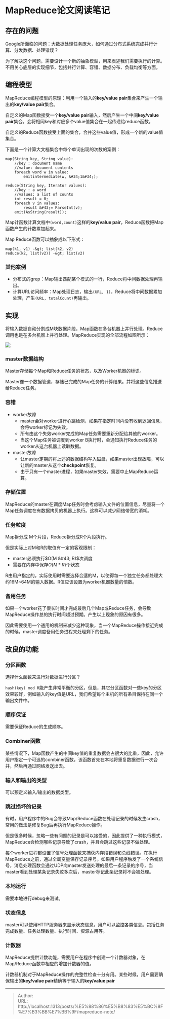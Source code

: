 # MapReduce论文阅读笔记




## 存在的问题

Google所面临的问题：大数据处理任务庞大，如何通过分布式系统完成并行计算、分发数据、处理错误？

为了解决这个问题，需要设计一个新的抽象模型，用来表述我们需要执行的计算。不用关心底层的实现细节，包括并行计算、容错、数据分布、负载均衡等方面。





## 编程模型

MapReduce编程模型的原理：利用一个输入的**key/value pair**集合来产生一个输出的**key/value pair**集合。

自定义的Map函数接受一个**key/value pair**输入，然后产生一个中间**key/value pair**集合。会将相同key和对应多个value值集合在一起传递给reduce函数。

自定义的Reduce函数接受上面的集合，合并这些value值，形成一个新的value值集合。



下面是一个计算大文档集合中每个单词出现的次数的案例：

```
map(String key, String value):
	//key : document name
	//value: document contents
	foreach word w in value:
		emitintermediate(w, &#34;1&#34;);
		
reduce(String key, Iterator values):
	//key : a word
	//values: a list of counts
	int result = 0;
	foreach v in values:
		result &#43;= ParseInt(v);
	emit(AsString(result));
```

Map计函数计算文档中`(word,count)`这样的**key/value pair**，Reduce函数把Map函数产生的计数累加起来。

Map Reduce函数可以抽象成以下形式：

```
map(k1, v1) -&gt; list(k2, v2)
reduce(k2, list(v2)) -&gt; list(v2)
```





### 其他案例

- 分布式的grep：Map输出匹配某个模式的一行，Reduce将中间数据处理再输出。
- 计算URL访问频率：Map处理日志，输出`(URL, 1)`，Reduce将中间数据累加处理，产生`(URL, totalCount)`再输出。



## 实现

将输入数据自动分割成M块数据片段，Map函数在多台机器上并行处理。Reduce调用也是在多台机器上并行处理。MapReduce实现的全部流程如图所示：

![](https://blog-1251613845.cos.ap-shanghai.myqcloud.com/distribute%20system/MapReduce/execution-overview.jpg)





### master数据结构

Master存储每个Map和Reduce任务的状态，以及Worker机器的标识。

Master像一个数据管道，存储已完成的Map任务的计算结果。并将这些信息推送给Reduce任务。





### 容错



- worker故障
  - master会对worker进行心跳检测，如果在指定时间内没有收到返回信息，会将worker标记为失效。
  - 所有由这个失效worker完成的Map任务需要重新分配给其他的worker。
  - 当这个Map任务被调度到worker B执行时，会通知执行Reduce任务的worker从这台机器上读取数据。
- master故障
  - 让master定期的将上述的数据结构写入磁盘，如果master出现故障，可以让新的master从这个**checkpoint**恢复。
  - 由于只有一个master进程，如果master失效，需要中止MapReduce运算。



### 存储位置



MapReduce的master在调度Map任务时会考虑输入文件的位置信息，尽量将一个Map任务调度在有数据拷贝的机器上执行。这样可以减少网络带宽的消耗。



### 任务粒度

Map拆分成 M个片段，Reduce拆分成R个片段执行。

但是实际上对M和R的取值有一定的客观限制：

- master必须执行$O(M &#43; R)$次调度
- 需要在内存中保存$O(M * R)$个状态

R由用户指定的，实际使用时需要选择合适的M，以使得每一个独立任务都处理大约16M~64M的输入数据。R值应该设置为worker机器数量的倍数。





### 备用任务



如果一个worker花了很长时间才完成最后几个Map或Reduce任务，会导致MapReduce操作总的执行时间超过预期。产生以上现象的原因有很多。

因此需要使用一个通用的机制来减少这种现象，当一个MapReduce操作接近完成的时候，master调度备用任务进程来处理剩下的任务。



## 改良的功能



### 分区函数

选择什么函数来进行对数据进行分区？

`hash(key) mod R`能产生非常平衡的分区，但是，其它分区函数对一些key的分区效果较好，例如输入的key值是URL，我们希望每个主机的所有条目保持在同一个输出文件中。



### 顺序保证

需要保证Reduce的生成顺序。





### Combiner函数

某些情况下，Map函数产生的中间key值的重复数据会占很大的比重，因此，允许用户指定一个可选的combiner函数，该函数首先在本地将重复数据进行一次合并，然后再通过网络发送出去。





### 输入和输出的类型

可以预定义输入/输出的数据类型。



### 跳过损坏的记录



有时，用户程序中的Bug会导致Map/Reduce函数在处理记录的时候发生crash，常用的做法是修复Bug后再执行MapReduce操作。

但是很多时候，忽略一些有问题的记录是可以接受的，因此提供了一种执行模式，MapReduce会检测哪些记录导致了crash，并且会跳过这些记录不做处理。

每个worker进程都设置了信号处理函数来捕获内存段错误和总线错误。在执行MapReduce之前，通过全局变量保存记录序号。如果用户程序触发了一个系统信号，消息处理函数会通过UDP向master发送处理的最后一条记录的序号，当master看到处理某条记录失败多次后，master标记此条记录将不会被处理。



### 本地运行

需要本地进行debug来测试。



### 状态信息

master可以使用HTTP服务器来显示状态信息，用户可以监控各类信息。包括任务完成数量、任务处理数量、执行时间、资源占用等。





### 计数器

MapReduce提供计数功能，需要用户在程序中创建一个计数器对象，在Map/Reduce函数中相应的增加计数器的值。

计数器机制对于MapReduce操作的完整性检查十分有用。某些时候，用户需要确保输出的**key/value pair**精确等于输入的**key/value pair**



---

> Author:   
> URL: http://localhost:1313/posts/%E5%88%86%E5%B8%83%E5%BC%8F%E7%B3%BB%E7%BB%9F/mapreduce-note/  

